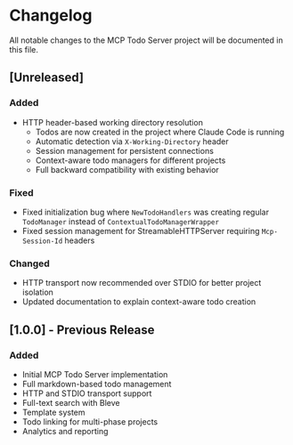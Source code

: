 # Changelog

All notable changes to the MCP Todo Server project will be documented in this file.

## [Unreleased]

### Added
- HTTP header-based working directory resolution
  - Todos are now created in the project where Claude Code is running
  - Automatic detection via `X-Working-Directory` header
  - Session management for persistent connections
  - Context-aware todo managers for different projects
  - Full backward compatibility with existing behavior

### Fixed
- Fixed initialization bug where `NewTodoHandlers` was creating regular `TodoManager` instead of `ContextualTodoManagerWrapper`
- Fixed session management for StreamableHTTPServer requiring `Mcp-Session-Id` headers

### Changed
- HTTP transport now recommended over STDIO for better project isolation
- Updated documentation to explain context-aware todo creation

## [1.0.0] - Previous Release

### Added
- Initial MCP Todo Server implementation
- Full markdown-based todo management
- HTTP and STDIO transport support
- Full-text search with Bleve
- Template system
- Todo linking for multi-phase projects
- Analytics and reporting